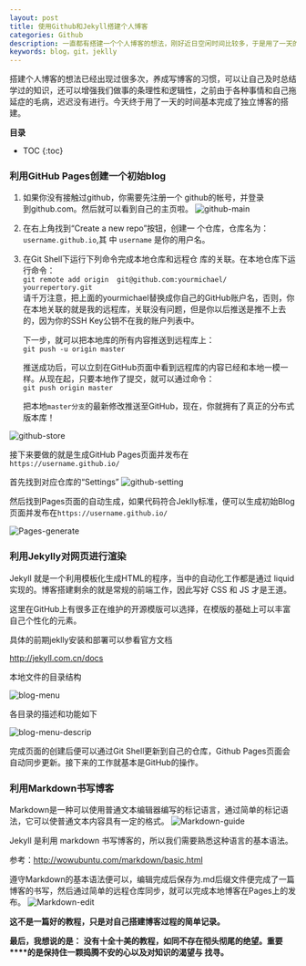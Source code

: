 ```yaml
---
layout: post
title: 使用Github和Jekyll搭建个人博客
categories: Github
description: 一直都有搭建一个个人博客的想法，刚好近日空闲时间比较多，于是用了一天的时间完成了第一版的个人独立博客的搭建
keywords: blog，git，jeklly
---
```



搭建个人博客的想法已经出现过很多次，养成写博客的习惯，可以让自己及时总结学过的知识，还可以增强我们做事的条理性和逻辑性，之前由于各种事情和自己拖延症的毛病，迟迟没有进行。今天终于用了一天的时间基本完成了独立博客的搭建。

**目录**

* TOC
{:toc}

### 利用GitHub Pages创建一个初始blog

1. 如果你没有接触过github，你需要先注册一个	github的帐号，并登录    
   	到github.com。然后就可以看到自己的主页啦。
![github-main](/images/posts/github/github-main.png)

2. 在右上角找到“Create a new repo”按钮，创建一	个仓库，仓库名为：`username.github.io`,其	中 `username` 是你的用户名。

3. 在Git Shell下运行下列命令完成本地仓库和远程仓	库的关联。在本地仓库下运行命令：  
	`git remote add origin 	git@github.com:yourmichael/	yourrepertory.git`  
	请千万注意，把上面的yourmichael替换成你自己的GitHub账户名，否则，你在本地关联的就是我的远程库，关联没有问题，但是你以后推送是推不上去的，因为你的SSH Key公钥不在我的账户列表中。

	下一步，就可以把本地库的所有内容推送到远程库上：  
	`git push -u origin master`

	推送成功后，可以立刻在GitHub页面中看到远程库的内容已经和本地一模一样。从现在起，只要本地作了提交，就可以通过命令：  
	`git push origin master`

	把本地`master分支`的最新修改推送至GitHub，现在，你就拥有了真正的分布式版本库！

![github-store](/images/posts/github/github-store.png)

接下来要做的就是生成GitHub Pages页面并发布在`https://username.github.io/`  

首先找到对应仓库的“Settings”
![github-setting](/images/posts/github/github-setting.png)

然后找到Pages页面的自动生成，如果代码符合Jeklly标准，便可以生成初始Blog页面并发布在`https://username.github.io/` 

![Pages-generate](/images/posts/github/Pages-generate.png)


### 利用Jekylly对网页进行渲染

Jekyll 就是一个利用模板化生成HTML的程序，当中的自动化工作都是通过 liquid 实现的。博客搭建剩余的就是常规的前端工作，因此写好 CSS 和 JS 才是王道。

这里在GitHub上有很多正在维护的开源模版可以选择，在模版的基础上可以丰富自己个性化的元素。  

具体的前期jeklly安装和部署可以参看官方文档

<http://jekyll.com.cn/docs>

本地文件的目录结构

![blog-menu](/images/posts/github/blog-menu.png)

各目录的描述和功能如下

![blog-menu-descrip](/images/posts/github/blog-menu-descrip.png)

完成页面的创建后便可以通过Git Shell更新到自己的仓库，Github Pages页面会自动同步更新。接下来的工作就基本是GitHub的操作。

### 利用Markdown书写博客

Markdown是一种可以使用普通文本编辑器编写的标记语言，通过简单的标记语法，它可以使普通文本内容具有一定的格式。
![Markdown-guide](/images/posts/github/Markdown-guide.png) 

Jekyll 是利用 markdown 书写博客的，所以我们需要熟悉这种语言的基本语法。

参考：<http://wowubuntu.com/markdown/basic.html>

遵守Markdown的基本语法便可以，编辑完成后保存为.md后缀文件便完成了一篇博客的书写，然后通过简单的远程仓库同步，就可以完成本地博客在Pages上的发布。
![Markdown-edit](/images/posts/github/Markdown-edit.png) 


**这不是一篇好的教程，只是对自己搭建博客过程的简单记录。**

**最后，我想说的是：**
**没有十全十美的教程，如同不存在彻头彻尾的绝望。重要****的是保持住一颗捣腾不安的心以及对知识的渴望与 找寻。**

	